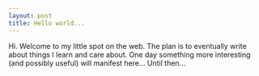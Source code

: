 ```yaml
---
layout: post
title: Hello world...
---
```


Hi. Welcome to my little spot on the web. The plan is to eventually write about things I learn and care about. One day something more interesting (and possibly useful) will manifest here... Until then...


